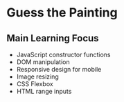 # Guess the Painting

## Main Learning Focus

- JavaScript constructor functions
- DOM manipulation
- Responsive design for mobile
- Image resizing
- CSS Flexbox
- HTML range inputs
